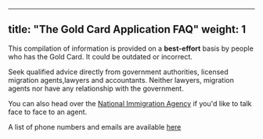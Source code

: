 
---
title: "The Gold Card Application FAQ"
weight: 1
---

This compilation of information is provided on a **best-effort** basis by people who has the Gold Card. It could be outdated or incorrect.

Seek qualified advice directly from government authorities, licensed migration agents,lawyers and accountants. Neither lawyers, migration agents nor have any relationship with the government.

You can also head over the [National Immigration Agency](https://goo.gl/maps/RHLD3aVpUnfKkNmT7) if you'd like to talk face to face to an agent.

A list of phone numbers and emails are available [here](https://foreigntalentact.ndc.gov.tw/en/cp.aspx?n=D927ED39BDAE7478&s=DA2F7BC919B77E24)
